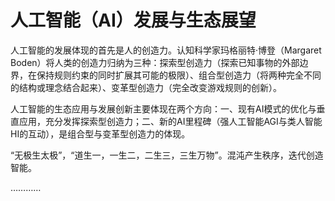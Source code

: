 # 人工智能（AI）发展与生态展望

人工智能的发展体现的首先是人的创造力。认知科学家玛格丽特·博登（Margaret Boden）将人类的创造力归纳为三种：探索型创造力（探索已知事物的外部边界，在保持规则约束的同时扩展其可能的极限）、组合型创造力（将两种完全不同的结构或理念结合起来）、变革型创造力（完全改变游戏规则的创新）。

人工智能的生态应用与发展创新主要体现在两个方向：一、现有AI模式的优化与垂直应用，充分发挥探索型创造力；二、新的AI里程碑（强人工智能AGI与类人智能HI的互动），是组合型与变革型创造力的体现。

“无极生太极”，“道生一，一生二，二生三，三生万物”。混沌产生秩序，迭代创造智能。

…………



